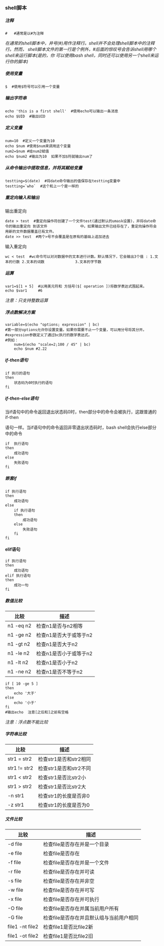 ### 							shell脚本

##### 注释

```shell
#   #通常是以#为注释
```

*在通常的shell脚本中，井号(#)用作注释行。shell并不会处理shell脚本中的注释行。然而，
shell脚本文件的第一行是个例外，#后面的惊叹号会告诉shell用哪个shell来运行脚本(是的，你
可以使用bash shell，同时还可以使用另一个shell来运行你的脚本)*

##### 使用变量

```shell
$  #使用$符号可以引用一个变量
```

##### 输出字符串

```shell
echo 'this is a first shell'  #使用echo可以输出一条消息
echo $UID  #输出UID
```

##### 定义变量

```shell
num=10  #定义一个变量为10
echo $num #使用$num来调用这个变量
num2=$num #给num2赋值
echo $num2 #输出为10  如果不加$符就输出num了
```

##### 从命令输出中提取信息，并将其赋给变量

```shell
testting=$(date)  #将date命令输出的值保存在testting变量中
testting=`who`  #这个和上一个是一样的
```

##### 重定向输入和输出

输出重定向

```shell
date > test  #重定向操作符创建了一个文件test(通过默认的umask设置)，并将date命令的输出重定向 到该文件				中。如果输出文件已经存在了，重定向操作符会用新的文件数据覆盖已有文件。
date >> test  #两个>号不会覆盖是在原有的基础上追加进去
```

输入重定向

```shell
wc < test  #wc命令可以对对数据中的文本进行计数。默认情况下，它会输出3个值 : 1.文本的行数 2.文本的词数 				3.文本的字节数
```

##### 运算

```shell
var1=$[1 + 5]  #以用美元符和 方括号($[ operation ])将数学表达式围起来。
echo $var1     #6
```

*注意：只支持整数运算*

##### 浮点数解决方案

```shell
variable=$(echo "options; expression" | bc)
#第一部分options允许你设置变量。如果你需要不止一个变量，可以用分号将其分开。
#expression参数定义了通过bc执行的数学表达式。
#例如：
	num=$(echo "scale=2;100 / 45" | bc)
	echo $num #2.22
```

##### if-then语句

```shell
if 执行的语句
then
	状态码为0时执行的语句
fi	
```

##### if-then-else语句

当if语句中的命令返回退出状态码0时，then部分中的命令会被执行，这跟普通的if-then 

语句一样。当if语句中的命令返回非零退出状态码时，bash shell会执行else部分中的命令 

```shell
if 	执行语句
then
	成功语句
else
	失败语句
fi	
```

##### 嵌套if

```shell
if 执行语句
then
	成功语句
else
	if 执行语句
	then
		成功语句
	else
    	失败语句
    fi
fi    
```

#### elif语句

```shell
if 执行语句
then
	成功语句
elif 执行语句
then
	成功一句
fi	
```

##### 数值比较

| 比较      | 描述                   |
| --------- | ---------------------- |
| n1 -eq n2 | 检查n1是否与n2相等     |
| n1 -ge n2 | 检查n1是否大于或等于n2 |
| n1 -gt n2 | 检查n1是否大于n2       |
| n1 -le n2 | 检查n1是否小于或等于n2 |
| n1 -lt n2 | 检查n1是否小于n2       |
| n1 -ne n2 | 检查n1是否不等于n2     |

```shell
if [ 10 -ge 5 ]
then
	echo '大于'
else
	echo '小于'
fi	
#输出echo  注意[之后和]之前有空格  
```

*注意：浮点数不能比较*

##### 字符串比较

| 比较         | 描述                   |
| ------------ | ---------------------- |
| str1 = str2  | 检查str1是否和str2相同 |
| str1 != str2 | 检查str1是否和str2不同 |
| str1 < str2  | 检查str1是否比str2小   |
| str1 > str2  | 检查str1是否比str2大   |
| -n str1      | 检查str1的长度是否非0  |
| -z str1      | 检查str1的长度是否为0  |

##### 文件比较

| 比较            | 描述                                     |
| --------------- | ---------------------------------------- |
| -d file         | 检查file是否存在并是一个目录             |
| -e file         | 检查file是否存在                         |
| -f file         | 检查file是否存在并是一个文件             |
| -r file         | 检查file是否存在并可读                   |
| -s file         | 检查file是否存在并非空                   |
| -w file         | 检查file是否存在并可写                   |
| -x file         | 检查file是否存在并可执行                 |
| -O file         | 检查file是否存在并属当前用户所有         |
| -G file         | 检查file是否存在并且默认组与当前用户相同 |
| file1 -nt file2 | 检查file1是否比file2新                   |
| file1 -ot file2 | 检查file1是否比file2旧                   |